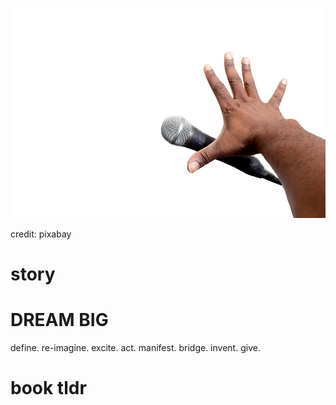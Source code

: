 ![MICDROP](https://github.com/pebreo/pebreo.github.io/blob/main/mic-drop.jpg)

credit: pixabay

# story
# DREAM BIG
define. re-imagine. excite. act. manifest.
bridge. invent. give.
# book tldr
